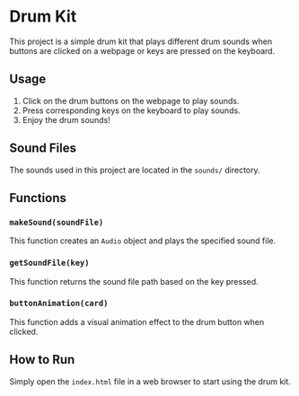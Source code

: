 # Drum Kit

This project is a simple drum kit that plays different drum sounds when buttons are clicked on a webpage or keys are pressed on the keyboard.

## Usage

1. Click on the drum buttons on the webpage to play sounds.
2. Press corresponding keys on the keyboard to play sounds.
3. Enjoy the drum sounds!

## Sound Files

The sounds used in this project are located in the `sounds/` directory.

## Functions

### `makeSound(soundFile)`

This function creates an `Audio` object and plays the specified sound file.

### `getSoundFile(key)`

This function returns the sound file path based on the key pressed.

### `buttonAnimation(card)`

This function adds a visual animation effect to the drum button when clicked.

## How to Run

Simply open the `index.html` file in a web browser to start using the drum kit.

